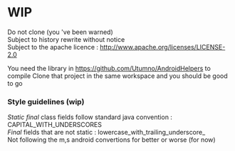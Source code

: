 WIP
=

Do not clone (you 've been warned)  
Subject to history rewrite without notice  
Subject to the apache licence : http://www.apache.org/licenses/LICENSE-2.0

You need the library in https://github.com/Utumno/AndroidHelpers to compile
Clone that project in the same workspace and you should be good to go

### Style guidelines (wip)

_Static final_ class fields follow standard java convention : CAPITAL_WITH_UNDERSCORES  
_Final_ fields that are not static : lowercase_with_trailing_underscore_  
Not following the m,s android convertions for better or worse (for now)
